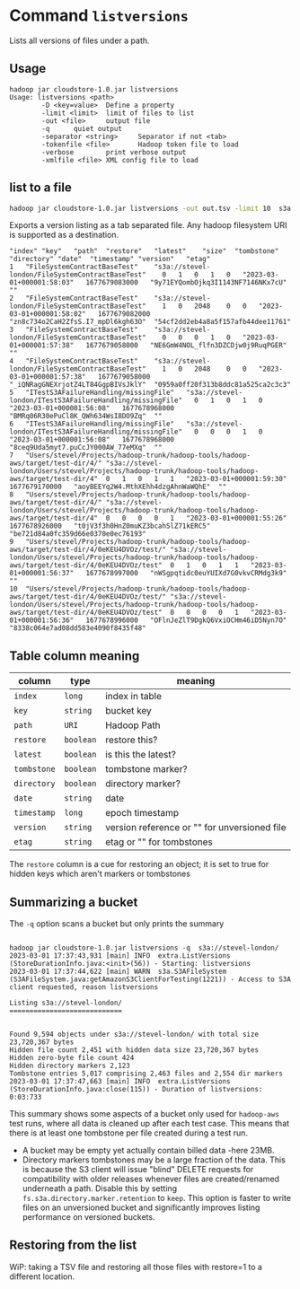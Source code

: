 <!---
  Licensed under the Apache License, Version 2.0 (the "License");
  you may not use this file except in compliance with the License.
  You may obtain a copy of the License at

   http://www.apache.org/licenses/LICENSE-2.0

  Unless required by applicable law or agreed to in writing, software
  distributed under the License is distributed on an "AS IS" BASIS,
  WITHOUT WARRANTIES OR CONDITIONS OF ANY KIND, either express or implied.
  See the License for the specific language governing permissions and
  limitations under the License. See accompanying LICENSE file.
-->

# Command `listversions`

Lists all versions of files under a path.

## Usage

```
hadoop jar cloudstore-1.0.jar listversions
Usage: listversions <path>
        -D <key=value>  Define a property
        -limit <limit>  limit of files to list
        -out <file>     output file
        -q      quiet output
        -separator <string>     Separator if not <tab>
        -tokenfile <file>       Hadoop token file to load
        -verbose        print verbose output
        -xmlfile <file> XML config file to load

```

## list to a file

```bash
hadoop jar cloudstore-1.0.jar listversions -out out.tsv -limit 10  s3a://stevel-london/
```

Exports a version listing as a tab separated file. Any hadoop filesystem URI is supported as a destination.

```csv
"index"	"key"	"path"	"restore"	"latest"	"size"	"tombstone"	"directory"	"date"	"timestamp"	"version"	"etag"
1	"FileSystemContractBaseTest"	"s3a://stevel-london/FileSystemContractBaseTest"	0	1	0	1	0	"2023-03-01+000001:58:03"	1677679083000	"9y71EYQombOjkq3I1143NF7146NKx7cU"	""
2	"FileSystemContractBaseTest"	"s3a://stevel-london/FileSystemContractBaseTest"	1	0	2048	0	0	"2023-03-01+000001:58:02"	1677679082000	"zn8c734o2CaH2ZfsS.I7_mpDl6kgh63O"	"54cf2dd2eb4a8a5f157afb44dee11761"
3	"FileSystemContractBaseTest"	"s3a://stevel-london/FileSystemContractBaseTest"	0	0	0	1	0	"2023-03-01+000001:57:38"	1677679058000	"NE6GmW4NOL_flfn3DZCDjw0j9RuqPGER"	""
4	"FileSystemContractBaseTest"	"s3a://stevel-london/FileSystemContractBaseTest"	1	0	2048	0	0	"2023-03-01+000001:57:38"	1677679058000	"_iQNRagGNEXrjotZ4LT84GgpBIVsJklY"	"0959a0ff20f313b8ddc81a525ca2c3c3"
5	"ITestS3AFailureHandling/missingFile"	"s3a://stevel-london/ITestS3AFailureHandling/missingFile"	0	1	0	1	0	"2023-03-01+000001:56:08"	1677678968000	"BMRq06R30ePuCl8K_QWh634WsI8DO9Zq"	""
6	"ITestS3AFailureHandling/missingFile"	"s3a://stevel-london/ITestS3AFailureHandling/missingFile"	0	0	0	1	0	"2023-03-01+000001:56:08"	1677678968000	"8ceq9Uda5myt7.puCcJY000AW_77eMXq"	""
7	"Users/stevel/Projects/hadoop-trunk/hadoop-tools/hadoop-aws/target/test-dir/4/"	"s3a://stevel-london/Users/stevel/Projects/hadoop-trunk/hadoop-tools/hadoop-aws/target/test-dir/4"	0	1	0	1	1	"2023-03-01+000001:59:30"	1677679170000	"aoyBEEYq2W4.MthXEhh4dzgAhnWaWQhE"	""
8	"Users/stevel/Projects/hadoop-trunk/hadoop-tools/hadoop-aws/target/test-dir/4/"	"s3a://stevel-london/Users/stevel/Projects/hadoop-trunk/hadoop-tools/hadoop-aws/target/test-dir/4"	0	0	0	0	1	"2023-03-01+000001:55:26"	1677678926000	"t0jV3f3h0HnZ0muKZ3bcahSlZ71kERC5"	"be721d84a0fc359d66e0370e0ec76193"
9	"Users/stevel/Projects/hadoop-trunk/hadoop-tools/hadoop-aws/target/test-dir/4/0eKEU4DVOz/test/"	"s3a://stevel-london/Users/stevel/Projects/hadoop-trunk/hadoop-tools/hadoop-aws/target/test-dir/4/0eKEU4DVOz/test"	0	1	0	1	1	"2023-03-01+000001:56:37"	1677678997000	"nWSgpqtidc0euYUIXd7G0vkvCRMdg3k9"	""
10	"Users/stevel/Projects/hadoop-trunk/hadoop-tools/hadoop-aws/target/test-dir/4/0eKEU4DVOz/test/"	"s3a://stevel-london/Users/stevel/Projects/hadoop-trunk/hadoop-tools/hadoop-aws/target/test-dir/4/0eKEU4DVOz/test"	0	0	0	0	1	"2023-03-01+000001:56:36"	1677678996000	"OFlnJeZlT9DgkQ6VxiOCHm46iD5Nyn7O"	"8338c064e7ad08dd583e4090f8435f48"
```

## Table column meaning

| **column** | **type** | **meaning** |
|-----|------|---------|
| `index` | `long` | index in table |
| `key` | `string` | bucket key |
| `path` | `URI` | Hadoop Path |
| `restore` | `boolean` |  restore this? |
| `latest` | `boolean` | is this the latest? |
| `tombstone` | `boolean` | tombstone marker? |
| `directory` | `boolean` | directory marker? |
| `date` | `string` | date |
| `timestamp` | `long` | epoch timestamp  |
| `version` | `string` | version reference or "" for unversioned file |
| `etag` | `string` | etag or "" for tombstones |

The `restore` column is a cue for restoring an object; it is set to true for hidden keys which aren't markers or tombstones

## Summarizing a bucket

The `-q` option scans a bucket but only prints the summary

```

hadoop jar cloudstore-1.0.jar listversions -q  s3a://stevel-london/
2023-03-01 17:37:43,931 [main] INFO  extra.ListVersions (StoreDurationInfo.java:<init>(56)) - Starting: listversions
2023-03-01 17:37:44,622 [main] WARN  s3a.S3AFileSystem (S3AFileSystem.java:getAmazonS3ClientForTesting(1221)) - Access to S3A client requested, reason listversions

Listing s3a://stevel-london/
============================


Found 9,594 objects under s3a://stevel-london/ with total size 23,720,367 bytes
Hidden file count 2,451 with hidden data size 23,720,367 bytes
Hidden zero-byte file count 424
Hidden directory markers 2,123
Tombstone entries 5,017 comprising 2,463 files and 2,554 dir markers
2023-03-01 17:37:47,663 [main] INFO  extra.ListVersions (StoreDurationInfo.java:close(115)) - Duration of listversions: 0:03:733
```

This summary shows some aspects of a bucket only used for `hadoop-aws` test runs, where all data is cleaned
up after each test case. This means that there is at least one tombstone per file created during
a test run.

* A bucket may be empty yet actually contain billed data -here 23MB.
* Directory markers tombstones may be a large fraction of the data.
  This is because the S3 client will issue "blind" DELETE requests for
  compatibility with older releases whenever files are created/renamed underneath a path.
  Disable this by setting `fs.s3a.directory.marker.retention` to `keep`.
  This option is faster to write files on an unversioned bucket and significantly improves listing performance
  on versioned buckets.
  
## Restoring from the list

WiP: taking a TSV file and restoring all those files with restore=1 to a different location.

